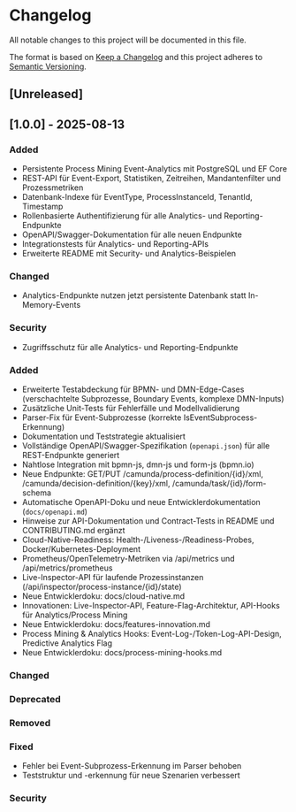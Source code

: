 # Changelog
All notable changes to this project will be documented in this file.

The format is based on [Keep a Changelog](http://keepachangelog.com/en/1.0.0/)
and this project adheres to [Semantic Versioning](http://semver.org/spec/v2.0.0.html).

## [Unreleased]
## [1.0.0] - 2025-08-13

### Added
- Persistente Process Mining Event-Analytics mit PostgreSQL und EF Core
- REST-API für Event-Export, Statistiken, Zeitreihen, Mandantenfilter und Prozessmetriken
- Datenbank-Indexe für EventType, ProcessInstanceId, TenantId, Timestamp
- Rollenbasierte Authentifizierung für alle Analytics- und Reporting-Endpunkte
- OpenAPI/Swagger-Dokumentation für alle neuen Endpunkte
- Integrationstests für Analytics- und Reporting-APIs
- Erweiterte README mit Security- und Analytics-Beispielen

### Changed
- Analytics-Endpunkte nutzen jetzt persistente Datenbank statt In-Memory-Events

### Security
- Zugriffsschutz für alle Analytics- und Reporting-Endpunkte

### Added
- Erweiterte Testabdeckung für BPMN- und DMN-Edge-Cases (verschachtelte Subprozesse, Boundary Events, komplexe DMN-Inputs)
- Zusätzliche Unit-Tests für Fehlerfälle und Modellvalidierung
- Parser-Fix für Event-Subprozesse (korrekte IsEventSubprocess-Erkennung)
- Dokumentation und Teststrategie aktualisiert
- Vollständige OpenAPI/Swagger-Spezifikation (`openapi.json`) für alle REST-Endpunkte generiert
- Nahtlose Integration mit bpmn-js, dmn-js und form-js (bpmn.io)
- Neue Endpunkte: GET/PUT /camunda/process-definition/{id}/xml, /camunda/decision-definition/{key}/xml, /camunda/task/{id}/form-schema
- Automatische OpenAPI-Doku und neue Entwicklerdokumentation (`docs/openapi.md`)
- Hinweise zur API-Dokumentation und Contract-Tests in README und CONTRIBUTING.md ergänzt
- Cloud-Native-Readiness: Health-/Liveness-/Readiness-Probes, Docker/Kubernetes-Deployment
- Prometheus/OpenTelemetry-Metriken via /api/metrics und /api/metrics/prometheus
- Live-Inspector-API für laufende Prozessinstanzen (/api/inspector/process-instance/{id}/state)
- Neue Entwicklerdoku: docs/cloud-native.md
- Innovationen: Live-Inspector-API, Feature-Flag-Architektur, API-Hooks für Analytics/Process Mining
- Neue Entwicklerdoku: docs/features-innovation.md
- Process Mining & Analytics Hooks: Event-Log-/Token-Log-API-Design, Predictive Analytics Flag
- Neue Entwicklerdoku: docs/process-mining-hooks.md

### Changed

### Deprecated

### Removed

### Fixed

- Fehler bei Event-Subprozess-Erkennung im Parser behoben
- Teststruktur und -erkennung für neue Szenarien verbessert

### Security
